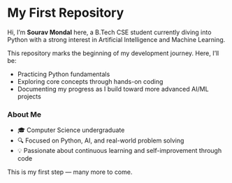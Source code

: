 # My First Repository

Hi, I’m **Sourav Mondal** here, a B.Tech CSE student currently diving into Python with a strong interest in Artificial Intelligence and Machine Learning.

This repository marks the beginning of my development journey. Here, I’ll be:
- Practicing Python fundamentals
- Exploring core concepts through hands-on coding
- Documenting my progress as I build toward more advanced AI/ML projects

### About Me
- 🎓 Computer Science undergraduate
- 🔍 Focused on Python, AI, and real-world problem solving
- 💡 Passionate about continuous learning and self-improvement through code

This is my first step — many more to come.

